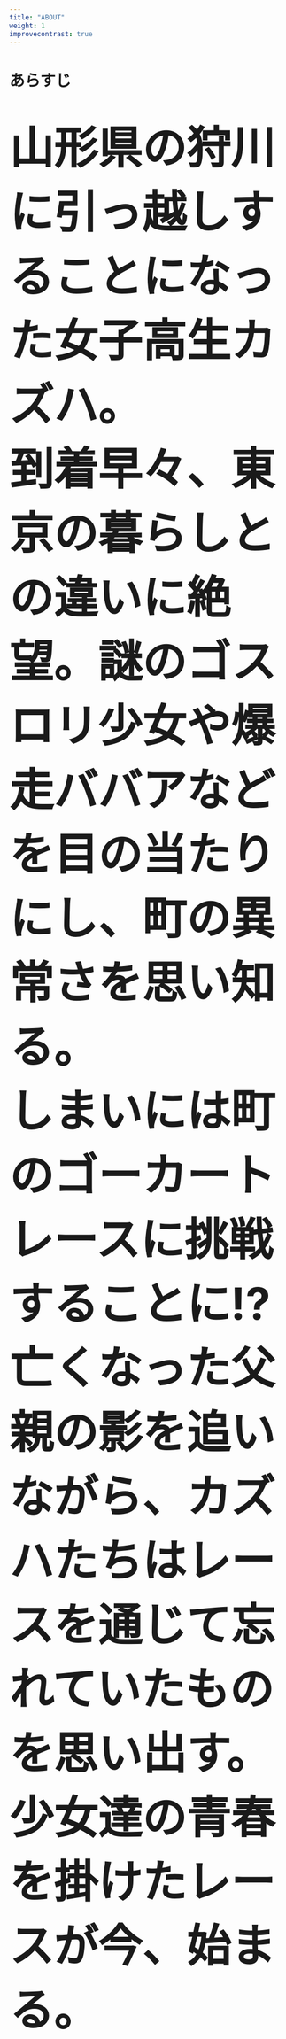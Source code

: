 ```yaml
---
title: "ABOUT"
weight: 1
improvecontrast: true
---
```


<div class="wf-mplus">
  <h1 class=> あらすじ<h1>
  <div style="font-size: 2.0vmax;">
    <section><span>山形県の狩川に引っ越しすることに</span><span>なった女子高生カズハ。</span>  </section>
    <section><span>到着早々、東京の暮らしとの違いに絶望。</span><span>謎のゴスロリ少女や爆走ババアなどを</span><span>目の当たりにし、</span><span>町の異常さを思い知る。</span></section>
    <section><span>しまいには町のゴーカートレースに</span><span>挑戦することに!?</span></section>
    <section><span>亡くなった父親の影を追いながら、</span><span>カズハたちはレースを通じて</span><span>忘れていたものを思い出す。</span></section>
    <section><span>少女達の青春を掛けたレースが</span><span>今、始まる。</span></section>
  </div>
</div>

